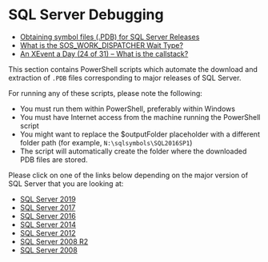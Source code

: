 # SQL Server Debugging

- [Obtaining symbol files (.PDB) for SQL Server Releases](https://github.com/arvindshmicrosoft/SQLCallStackResolver/wiki/Scripts-to-download-symbols-for-SQL-Server-2019)
- [What is the SOS_WORK_DISPATCHER Wait Type?](https://orderbyselectnull.com/2018/09/27/what-is-the-sos_work_dispatcher-wait-type/)
- [An XEvent a Day (24 of 31) – What is the callstack?](https://www.sqlskills.com/blogs/jonathan/an-xevent-a-day-24-of-31-what-is-the-callstack/)

This section contains PowerShell scripts which automate the download and extraction of `.PDB` files corresponding to major releases of SQL Server.

For running any of these scripts, please note the following:
- You must run them within PowerShell, preferably within Windows
- You must have Internet access from the machine running the PowerShell script
- You might want to replace the $outputFolder placeholder with a different folder path (for example, `N:\sqlsymbols\SQL2016SP1`)
- The script will automatically create the folder where the downloaded PDB files are stored.

Please click on one of the links below depending on the major version of SQL Server that you are looking at:
- [SQL Server 2019](SQL-Server-2019.md)
- [SQL Server 2017](SQL-Server-2017.md)
- [SQL Server 2016](SQL-Server-2016.md)
- [SQL Server 2014](SQL-Server-2014.md)
- [SQL Server 2012](SQL-Server-2012.md)
- [SQL Server 2008 R2](SQL-Server-2008-R2.md)
- [SQL Server 2008](SQL-Server-2008.md)
